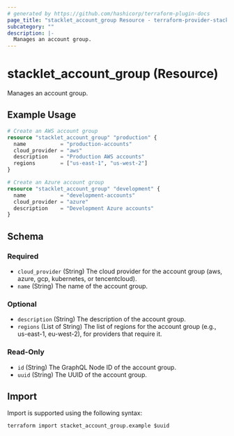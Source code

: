 ```yaml
---
# generated by https://github.com/hashicorp/terraform-plugin-docs
page_title: "stacklet_account_group Resource - terraform-provider-stacklet"
subcategory: ""
description: |-
  Manages an account group.
---
```


# stacklet_account_group (Resource)

Manages an account group.

## Example Usage

```terraform
# Create an AWS account group
resource "stacklet_account_group" "production" {
  name           = "production-accounts"
  cloud_provider = "aws"
  description    = "Production AWS accounts"
  regions        = ["us-east-1", "us-west-2"]
}

# Create an Azure account group
resource "stacklet_account_group" "development" {
  name           = "development-accounts"
  cloud_provider = "azure"
  description    = "Development Azure accounts"
}
```

<!-- schema generated by tfplugindocs -->
## Schema

### Required

- `cloud_provider` (String) The cloud provider for the account group (aws, azure, gcp, kubernetes, or tencentcloud).
- `name` (String) The name of the account group.

### Optional

- `description` (String) The description of the account group.
- `regions` (List of String) The list of regions for the account group (e.g., us-east-1, eu-west-2), for providers that require it.

### Read-Only

- `id` (String) The GraphQL Node ID of the account group.
- `uuid` (String) The UUID of the account group.

## Import

Import is supported using the following syntax:

```shell
terraform import stacket_account_group.example $uuid
```
